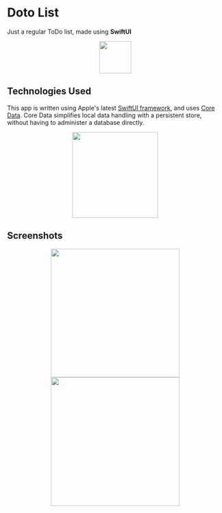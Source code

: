 #  Doto List

Just a regular ToDo list, made using **SwiftUI**

<p align="center">
    <img src="https://developer.apple.com/assets/elements/icons/swiftui/swiftui-96x96_2x.png" width="75" />
</p>

## Technologies Used
This app is written using Apple's latest [SwiftUI framework](https://developer.apple.com/xcode/swiftui/), and uses [Core Data](https://developer.apple.com/documentation/coredata).
Core Data simplifies local data handling with a persistent store, without having to administer a database directly.

<p align="center">
    <img src="https://docs-assets.developer.apple.com/published/7d6b410668/95d28eec-4652-4824-bac8-a413ede649ea.png" width="200" />
</p>

## Screenshots
<p align="center">
    <img src="https://i.imgur.com/trM26KU.png" width="300" hspace="30" />
    <img src="https://i.imgur.com/5AidFFH.png" width="300" hspace="30" />
</p>
